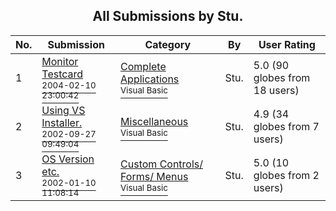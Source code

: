 ﻿<div align="center">

## All Submissions by Stu\.

</div>

No.  | Submission | Category | By   | User Rating
---- | ---------- | -------- | ---- | -----------
1 | [Monitor Testcard<br /><sup>2004-02-10 23:00:42</sup>](https://github.com/Planet-Source-Code/stu-monitor-testcard__1-51651) | [Complete Applications<br /><sup>Visual Basic</sup>](../ByCategory/complete-applications__1-27.md) | Stu\. | 5.0 (90 globes from 18 users)
2 | [Using VS Installer\.<br /><sup>2002-09-27 09:49:04</sup>](https://github.com/Planet-Source-Code/stu-using-vs-installer__1-39314) | [Miscellaneous<br /><sup>Visual Basic</sup>](../ByCategory/miscellaneous__1-1.md) | Stu\. | 4.9 (34 globes from 7 users)
3 | [OS Version etc\.<br /><sup>2002-01-10 11:08:14</sup>](https://github.com/Planet-Source-Code/stu-os-version-etc__1-39567) | [Custom Controls/ Forms/  Menus<br /><sup>Visual Basic</sup>](../ByCategory/custom-controls-forms-menus__1-4.md) | Stu\. | 5.0 (10 globes from 2 users)
